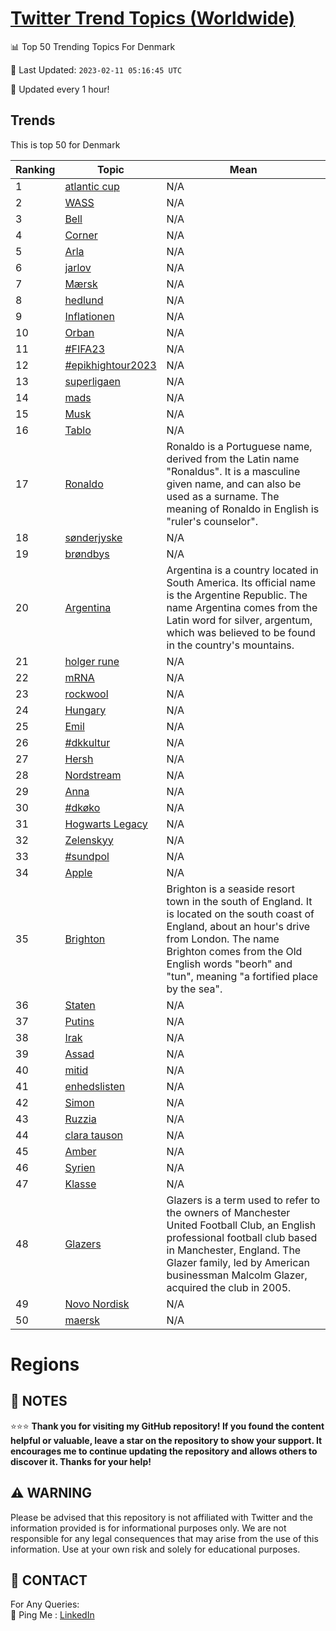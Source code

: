 [Twitter Trend Topics (Worldwide)](https://github.com/ErcinDedeoglu/Twitter-Trend-Topics)
==========


📊 Top 50 Trending Topics For Denmark

📆 Last Updated: `2023-02-11 05:16:45 UTC`

🔧 Updated every 1 hour!


## Trends

This is top 50 for Denmark

| Ranking | Topic | Mean |
| ------- | ------------ | ------------ |
| 1 | [atlantic cup](http://twitter.com/search?q=atlantic+cup) | N/A |
| 2 | [WASS](http://twitter.com/search?q=WASS) | N/A |
| 3 | [Bell](http://twitter.com/search?q=Bell) | N/A |
| 4 | [Corner](http://twitter.com/search?q=Corner) | N/A |
| 5 | [Arla](http://twitter.com/search?q=Arla) | N/A |
| 6 | [jarlov](http://twitter.com/search?q=jarlov) | N/A |
| 7 | [Mærsk](http://twitter.com/search?q=M%c3%a6rsk) | N/A |
| 8 | [hedlund](http://twitter.com/search?q=hedlund) | N/A |
| 9 | [Inflationen](http://twitter.com/search?q=Inflationen) | N/A |
| 10 | [Orban](http://twitter.com/search?q=Orban) | N/A |
| 11 | [#FIFA23](http://twitter.com/search?q=%23FIFA23) | N/A |
| 12 | [#epikhightour2023](http://twitter.com/search?q=%23epikhightour2023) | N/A |
| 13 | [superligaen](http://twitter.com/search?q=superligaen) | N/A |
| 14 | [mads](http://twitter.com/search?q=mads) | N/A |
| 15 | [Musk](http://twitter.com/search?q=Musk) | N/A |
| 16 | [Tablo](http://twitter.com/search?q=Tablo) | N/A |
| 17 | [Ronaldo](http://twitter.com/search?q=Ronaldo) | Ronaldo is a Portuguese name, derived from the Latin name "Ronaldus". It is a masculine given name, and can also be used as a surname. The meaning of Ronaldo in English is "ruler's counselor". |
| 18 | [sønderjyske](http://twitter.com/search?q=s%c3%b8nderjyske) | N/A |
| 19 | [brøndbys](http://twitter.com/search?q=br%c3%b8ndbys) | N/A |
| 20 | [Argentina](http://twitter.com/search?q=Argentina) | Argentina is a country located in South America. Its official name is the Argentine Republic. The name Argentina comes from the Latin word for silver, argentum, which was believed to be found in the country's mountains. |
| 21 | [holger rune](http://twitter.com/search?q=holger+rune) | N/A |
| 22 | [mRNA](http://twitter.com/search?q=mRNA) | N/A |
| 23 | [rockwool](http://twitter.com/search?q=rockwool) | N/A |
| 24 | [Hungary](http://twitter.com/search?q=Hungary) | N/A |
| 25 | [Emil](http://twitter.com/search?q=Emil) | N/A |
| 26 | [#dkkultur](http://twitter.com/search?q=%23dkkultur) | N/A |
| 27 | [Hersh](http://twitter.com/search?q=Hersh) | N/A |
| 28 | [Nordstream](http://twitter.com/search?q=Nordstream) | N/A |
| 29 | [Anna](http://twitter.com/search?q=Anna) | N/A |
| 30 | [#dkøko](http://twitter.com/search?q=%23dk%c3%b8ko) | N/A |
| 31 | [Hogwarts Legacy](http://twitter.com/search?q=Hogwarts+Legacy) | N/A |
| 32 | [Zelenskyy](http://twitter.com/search?q=Zelenskyy) | N/A |
| 33 | [#sundpol](http://twitter.com/search?q=%23sundpol) | N/A |
| 34 | [Apple](http://twitter.com/search?q=Apple) | N/A |
| 35 | [Brighton](http://twitter.com/search?q=Brighton) | Brighton is a seaside resort town in the south of England. It is located on the south coast of England, about an hour's drive from London. The name Brighton comes from the Old English words "beorh" and "tun", meaning "a fortified place by the sea". |
| 36 | [Staten](http://twitter.com/search?q=Staten) | N/A |
| 37 | [Putins](http://twitter.com/search?q=Putins) | N/A |
| 38 | [Irak](http://twitter.com/search?q=Irak) | N/A |
| 39 | [Assad](http://twitter.com/search?q=Assad) | N/A |
| 40 | [mitid](http://twitter.com/search?q=mitid) | N/A |
| 41 | [enhedslisten](http://twitter.com/search?q=enhedslisten) | N/A |
| 42 | [Simon](http://twitter.com/search?q=Simon) | N/A |
| 43 | [Ruzzia](http://twitter.com/search?q=Ruzzia) | N/A |
| 44 | [clara tauson](http://twitter.com/search?q=clara+tauson) | N/A |
| 45 | [Amber](http://twitter.com/search?q=Amber) | N/A |
| 46 | [Syrien](http://twitter.com/search?q=Syrien) | N/A |
| 47 | [Klasse](http://twitter.com/search?q=Klasse) | N/A |
| 48 | [Glazers](http://twitter.com/search?q=Glazers) | Glazers is a term used to refer to the owners of Manchester United Football Club, an English professional football club based in Manchester, England. The Glazer family, led by American businessman Malcolm Glazer, acquired the club in 2005. |
| 49 | [Novo Nordisk](http://twitter.com/search?q=Novo+Nordisk) | N/A |
| 50 | [maersk](http://twitter.com/search?q=maersk) | N/A |



# Regions




## 📝 NOTES

⭐⭐⭐ **Thank you for visiting my GitHub repository! If you found the content helpful or valuable, leave a star on the repository to show your support. It encourages me to continue updating the repository and allows others to discover it. Thanks for your help!**


## ⚠️ WARNING

Please be advised that this repository is not affiliated with Twitter and the information provided is for informational purposes only. We are not responsible for any legal consequences that may arise from the use of this information. Use at your own risk and solely for educational purposes.


## 📨 CONTACT

 For Any Queries:  
            🏓 Ping Me : [LinkedIn](https://www.linkedin.com/in/ercindedeoglu/)
